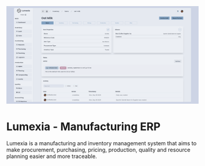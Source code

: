 ![Lumexia Items Dashboard](./assets/about/lumexia-items.png)

# Lumexia - Manufacturing ERP

Lumexia is a manufacturing and inventory management system that aims to make procurement, purchasing, pricing, production, quality and resource planning easier and more traceable.


